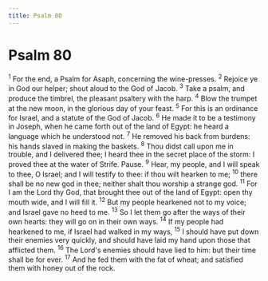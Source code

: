 ```yaml
---
title: Psalm 80
---
```

# Psalm 80

<sup>1</sup> For the end, a Psalm for Asaph, concerning the wine-presses. <sup>2</sup> Rejoice ye in God our helper; shout aloud to the God of Jacob. <sup>3</sup> Take a psalm, and produce the timbrel, the pleasant psaltery with the harp. <sup>4</sup> Blow the trumpet at the new moon, in the glorious day of your feast. <sup>5</sup> For this is an ordinance for Israel, and a statute of the God of Jacob. <sup>6</sup> He made it to be a testimony in Joseph, when he came forth out of the land of Egypt: he heard a language which he understood not. <sup>7</sup> He removed his back from burdens: his hands slaved in making the baskets. <sup>8</sup> Thou didst call upon me in trouble, and I delivered thee; I heard thee in the secret place of the storm: I proved thee at the water of Strife. Pause. <sup>9</sup> Hear, my people, and I will speak to thee, O Israel; and I will testify to thee: if thou wilt hearken to me; <sup>10</sup> there shall be no new god in thee; neither shalt thou worship a strange god. <sup>11</sup> For I am the Lord thy God, that brought thee out of the land of Egypt: open thy mouth wide, and I will fill it. <sup>12</sup> But my people hearkened not to my voice; and Israel gave no heed to me. <sup>13</sup> So I let them go after the ways of their own hearts: they will go on in their own ways. <sup>14</sup> If my people had hearkened to me, if Israel had walked in my ways, <sup>15</sup> I should have put down their enemies very quickly, and should have laid my hand upon those that afflicted them. <sup>16</sup> The Lord's enemies should have lied to him: but their time shall be for ever. <sup>17</sup> And he fed them with the fat of wheat; and satisfied them with honey out of the rock. 